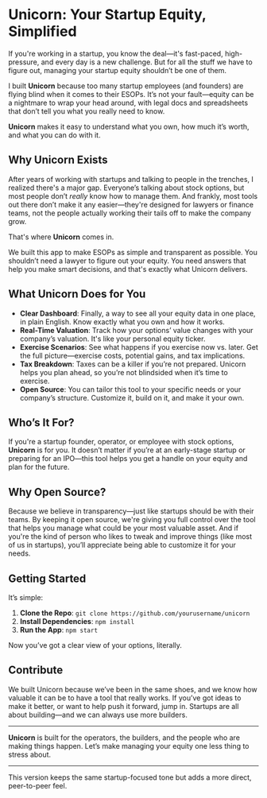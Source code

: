 # Unicorn: Your Startup Equity, Simplified

If you're working in a startup, you know the deal—it's fast-paced, high-pressure, and every day is a new challenge. But for all the stuff we have to figure out, managing your startup equity shouldn’t be one of them. 

I built **Unicorn** because too many startup employees (and founders) are flying blind when it comes to their ESOPs. It’s not your fault—equity can be a nightmare to wrap your head around, with legal docs and spreadsheets that don’t tell you what you really need to know.

**Unicorn** makes it easy to understand what you own, how much it’s worth, and what you can do with it.

## Why Unicorn Exists

After years of working with startups and talking to people in the trenches, I realized there's a major gap. Everyone’s talking about stock options, but most people don’t *really* know how to manage them. And frankly, most tools out there don’t make it any easier—they're designed for lawyers or finance teams, not the people actually working their tails off to make the company grow.

That's where **Unicorn** comes in.

We built this app to make ESOPs as simple and transparent as possible. You shouldn’t need a lawyer to figure out your equity. You need answers that help you make smart decisions, and that's exactly what Unicorn delivers.

## What Unicorn Does for You

- **Clear Dashboard**: Finally, a way to see all your equity data in one place, in plain English. Know exactly what you own and how it works.
- **Real-Time Valuation**: Track how your options’ value changes with your company’s valuation. It's like your personal equity ticker.
- **Exercise Scenarios**: See what happens if you exercise now vs. later. Get the full picture—exercise costs, potential gains, and tax implications.
- **Tax Breakdown**: Taxes can be a killer if you’re not prepared. Unicorn helps you plan ahead, so you’re not blindsided when it’s time to exercise.
- **Open Source**: You can tailor this tool to your specific needs or your company’s structure. Customize it, build on it, and make it your own.

## Who’s It For?

If you're a startup founder, operator, or employee with stock options, **Unicorn** is for you. It doesn’t matter if you’re at an early-stage startup or preparing for an IPO—this tool helps you get a handle on your equity and plan for the future.

## Why Open Source?

Because we believe in transparency—just like startups should be with their teams. By keeping it open source, we're giving you full control over the tool that helps you manage what could be your most valuable asset. And if you're the kind of person who likes to tweak and improve things (like most of us in startups), you’ll appreciate being able to customize it for your needs.

## Getting Started

It’s simple:

1. **Clone the Repo**: `git clone https://github.com/yourusername/unicorn`
2. **Install Dependencies**: `npm install`
3. **Run the App**: `npm start`

Now you’ve got a clear view of your options, literally.

## Contribute

We built Unicorn because we’ve been in the same shoes, and we know how valuable it can be to have a tool that really works. If you’ve got ideas to make it better, or want to help push it forward, jump in. Startups are all about building—and we can always use more builders.

---

**Unicorn** is built for the operators, the builders, and the people who are making things happen. Let’s make managing your equity one less thing to stress about.

---

This version keeps the same startup-focused tone but adds a more direct, peer-to-peer feel.
